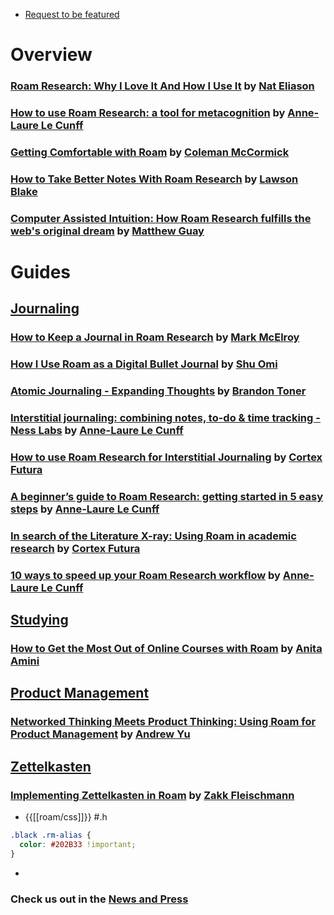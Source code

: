 - [Request to be featured](https://roamresearch.typeform.com/to/g5W8uCqz)
# Overview
### [Roam Research: Why I Love It And How I Use It](https://www.nateliason.com/blog/roam) by [Nat Eliason](Nat%20Eliason.md)
### [How to use Roam Research: a tool for metacognition](https://nesslabs.com/roam-research) by [Anne-Laure Le Cunff](Anne-Laure%20Le%20Cunff.md)
### [Getting Comfortable with Roam](https://www.colemanm.org/post/getting-comfortable-with-roam/) by [Coleman McCormick](Coleman%20McCormick.md)
### [How to Take Better Notes With Roam Research](https://lawsonblake.com/roam-research-review/) by [Lawson Blake](Lawson%20Blake.md)
### [Computer Assisted Intuition: How Roam Research fulfills the web's original dream](https://capiche.com/e/roam-research-worldwideweb-xanadu) by [Matthew Guay](Matthew%20Guay.md)
# Guides
## [Journaling](Journaling.md)
### [How to Keep a Journal in Roam Research](https://markmcelroy.com/how-to-keep-a-journal-in-roam-research/) by [Mark McElroy](Mark%20McElroy.md)
### [How I Use Roam as a Digital Bullet Journal](https://medium.com/my-learning-journal/how-i-use-roam-as-a-digital-bullet-journal-df6e51e56f0f) by [Shu Omi](Shu%20Omi.md)
### [Atomic Journaling - Expanding Thoughts](https://brandontoner.substack.com/p/atomic-journaling) by [Brandon Toner](Brandon%20Toner.md)
### [Interstitial journaling: combining notes, to-do & time tracking - Ness Labs](https://nesslabs.com/interstitial-journaling) by [Anne-Laure Le Cunff](Anne-Laure%20Le%20Cunff.md)
### [How to use Roam Research for Interstitial Journaling](https://www.cortexfutura.com/interstitial-journaling-roam-research/) by [Cortex Futura](Cortex%20Futura.md)
### [A beginner’s guide to Roam Research: getting started in 5 easy steps](https://nesslabs.com/roam-research-beginner-guide) by [Anne-Laure Le Cunff](Anne-Laure%20Le%20Cunff.md)
### [In search of the Literature X-ray: Using Roam in academic research](https://www.roambrain.com/in-search-of-the-literature-x-ray/) by [Cortex Futura](Cortex%20Futura.md)
### [10 ways to speed up your Roam Research workflow](https://nesslabs.com/roam-research-workflow-tips) by [Anne-Laure Le Cunff](Anne-Laure%20Le%20Cunff.md)
## [Studying](Studying.md)
### [How to Get the Most Out of Online Courses with Roam](https://infodistillery.com/roam/) by [Anita Amini](Anita%20Amini.md)
## [Product Management](Project%20Management.md)
### [Networked Thinking Meets Product Thinking: Using Roam for Product Management](https://www.roambrain.com/networked-thinking-meets-product-thinking/) by [Andrew Yu](Andrew%20Yu.md)
## [Zettelkasten](Zettelkasten.md)
### [Implementing Zettelkasten in Roam](https://www.roambrain.com/implementing-zettelkasten-in-roam/) by [Zakk Fleischmann](Zakk%20Fleischmann.md)
- {{[[roam/css]]}} #.h
```css
.black .rm-alias {
  color: #202B33 !important;
}
```
- 
### **Check us out in the** [News and Press](News%20and%20Press.md)